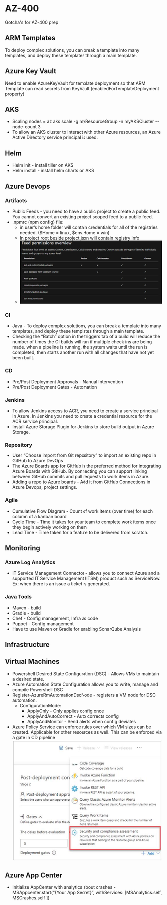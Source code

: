 # AZ-400
Gotcha's for AZ-400 prep

## ARM Templates
To deploy complex solutions, you can break a template into many templates, and deploy these templates through a main template.

## Azure Key Vault
Need to enable AzureKeyVault for template deployment so that ARM Template can read secrets from KeyVault (enabledForTemplateDeployment property)

## AKS
* Scaling nodes = az aks scale -g myResourceGroup -n myAKSCluster --node-count 3
* To allow an AKS cluster to interact with other Azure resources, an Azure Active Directory service principal is used.

## Helm
* Helm init - install tiller on AKS
* Helm install - install helm charts on AKS

## Azure Devops
### Artifacts
* Public Feeds - you need to have a public project to create a public feed. You cannot convert an existing project scoped feed to a public feed.
* .npmrc (npm config) file:
  * in user’s home folder will contain credentials for all of the registries needed. ($Home = linux, $env.Home = win)
  * In project root beside project.json will contain registry info
  * ![](/images/Artifacts_FeedPermissionsOverview.jpg)

### CI
* Java - To deploy complex solutions, you can break a template into many templates, and deploy these templates through a main template.
* Checking the “Batch” option in the triggers tab of a build will reduce the number of times the CI builds will run if multiple check ins are being made. when a pipeline is running, the system waits until the run is completed, then starts another run with all changes that have not yet been built.

### CD
* Pre/Post Deployment Approvals - Manual Intervention
* Pre/Post Deployment Gates - Automation

### Jenkins
* To allow Jenkins access to ACR, you need to create a service principal in Azure. In Jenkins you need to create a credential resource for the ACR service principal.
* Install Azure Storage Plugin for Jenkins to store build output in Azure Storage.

### Repository
* User “Choose import from Git repository” to import an existing repo in GitHub to Azure DevOps
* The Azure Boards app for GitHub is the preferred method for integrating Azure Boards with GitHub. By connecting you can support linking between GitHub commits and pull requests to work items in Azure.
* Adding a repo to Azure boards - Add it from GitHub Connections in Azure Devops, project settings.

### Agile
* Cumulative Flow Diagram - Count of work items (over time) for each column of a kanban board
* Cycle Time - Time it takes for your team to complete work items once they begin actively working on them
* Lead Time - Time taken for a feature to be delivered from scratch.

## Monitoring
### Azure Log Analytics
* IT Service Management Connector - allows you to connect Azure and a supported IT Service Management (ITSM) product such as ServiceNow. Ex: when there is an issue a ticket is generated.

### Java Tools
* Maven - build
* Gradle - build
* Chef - Config management, Infra as code
* Puppet - Config management
* Have to use Maven or Gradle for enabling SonarQube Analysis

## Infrastructure
## Virtual Machines
* Powershell Desired State Configuration (DSC) - Allows VMs to maintain a desired state.
* Azure Automation State Configuration allows you to write, manage and compile Powershell DSC
* Register-AzureRmAutomationDscNode - registers a VM node for DSC automation. 
  * ConfigurationMode:
    * ApplyOnly - Only applies config once
    * ApplyAndAutoCorrect - Auto corrects config
    * ApplyAndMonitor - Send alerts when config deviates
* Azure Policy Service can enforce rules over which VM sizes can be created. Applicable for other resources as well. This can be enforced via a gate in CD pipeline
![](/images/DevOps_CD_Gates.jpg)

## Azure App Center
* Initialize AppCenter with analytics about crashes - MSAppcenter.start(“{Your App Secret}”, withServices: [MSAnalytics.self, MSCrashes.self ])


